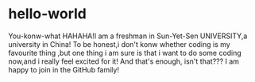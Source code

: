 # hello-world
You-konw-what
HAHAHA!I am a freshman in Sun-Yet-Sen UNIVERSITY,a university in China!
To be honest,i don't konw whether coding is my favourite thing ,but one thing i am sure is that i want to do some coding now,and i really feel excited for it!
And that's enough, isn't that???
I am happy to join in the GitHub family!
